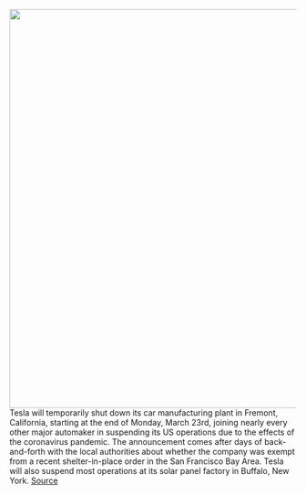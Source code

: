 <img src='https://cdn.vox-cdn.com/thumbor/X5PCo8_IIel-sggh5ywgdMP__Y0=/0x0:2040x1529/1200x800/filters:focal(857x602:1183x928)/cdn.vox-cdn.com/uploads/chorus_image/image/66527846/bfarsace_181116_3101_gigafactory_0037.0.jpg' width='700px' /><br/>
Tesla will temporarily shut down its car manufacturing plant in Fremont, California, starting at the end of Monday, March 23rd, joining nearly every other major automaker in suspending its US operations due to the effects of the coronavirus pandemic. The announcement comes after days of back-and-forth with the local authorities about whether the company was exempt from a recent shelter-in-place order in the San Francisco Bay Area. Tesla will also suspend most operations at its solar panel factory in Buffalo, New York.
<a href='https://www.theverge.com/2020/3/19/21187419/tesla-factory-shutdown-fremont-new-york-gigafactory-coronavirus-pandemic'> Source <a/>